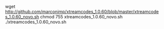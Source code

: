 
wget http://github.com/marconimp/xtreamcodes_1.0.60/blob/master/xtreamcodes_1.0.60_novo.sh
chmod 755 xtreamcodes_1.0.60_novo.sh
./xtreamcodes_1.0.60_novo.sh
